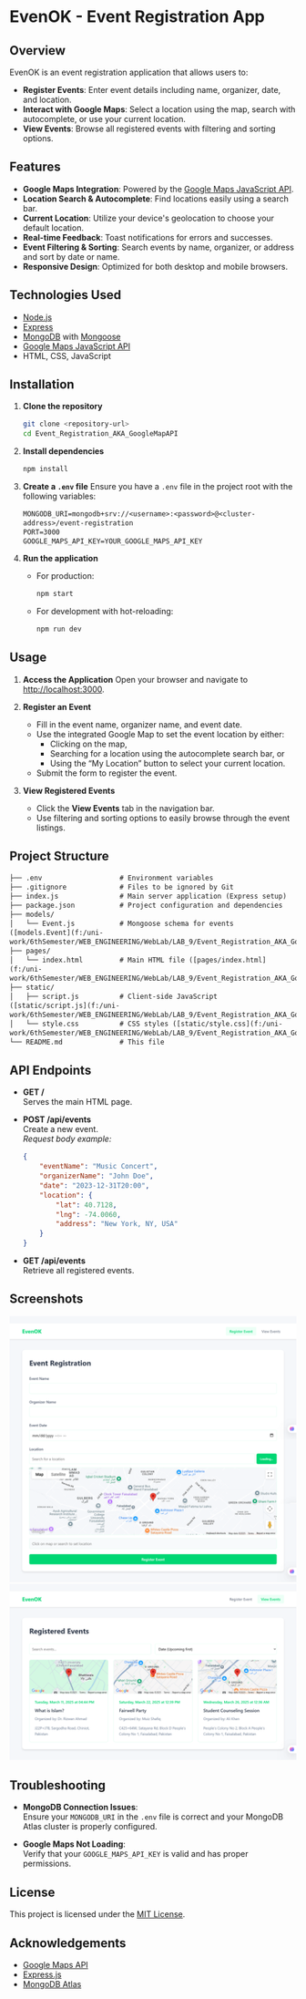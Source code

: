 # EvenOK - Event Registration App

## Overview
EvenOK is an event registration application that allows users to:
- **Register Events**: Enter event details including name, organizer, date, and location.
- **Interact with Google Maps**: Select a location using the map, search with autocomplete, or use your current location.
- **View Events**: Browse all registered events with filtering and sorting options.

## Features
- **Google Maps Integration**: Powered by the [Google Maps JavaScript API](https://developers.google.com/maps/documentation/javascript/overview).
- **Location Search & Autocomplete**: Find locations easily using a search bar.
- **Current Location**: Utilize your device's geolocation to choose your default location.
- **Real-time Feedback**: Toast notifications for errors and successes.
- **Event Filtering & Sorting**: Search events by name, organizer, or address and sort by date or name.
- **Responsive Design**: Optimized for both desktop and mobile browsers.

## Technologies Used
- [Node.js](https://nodejs.org/)
- [Express](https://expressjs.com/)
- [MongoDB](https://www.mongodb.com/) with [Mongoose](https://mongoosejs.com/)
- [Google Maps JavaScript API](https://developers.google.com/maps/)
- HTML, CSS, JavaScript

## Installation

1. **Clone the repository**
    ```sh
    git clone <repository-url>
    cd Event_Registration_AKA_GoogleMapAPI
    ```

2. **Install dependencies**
    ```sh
    npm install
    ```

3. **Create a `.env` file**
    Ensure you have a `.env` file in the project root with the following variables:
    ```env
    MONGODB_URI=mongodb+srv://<username>:<password>@<cluster-address>/event-registration
    PORT=3000
    GOOGLE_MAPS_API_KEY=YOUR_GOOGLE_MAPS_API_KEY
    ```

4. **Run the application**
    - For production:
        ```sh
        npm start
        ```
    - For development with hot-reloading:
        ```sh
        npm run dev
        ```

## Usage

1. **Access the Application**
   Open your browser and navigate to [http://localhost:3000](http://localhost:3000).

2. **Register an Event**
   - Fill in the event name, organizer name, and event date.
   - Use the integrated Google Map to set the event location by either:
     - Clicking on the map,
     - Searching for a location using the autocomplete search bar, or
     - Using the “My Location” button to select your current location.
   - Submit the form to register the event.

3. **View Registered Events**
   - Click the **View Events** tab in the navigation bar.
   - Use filtering and sorting options to easily browse through the event listings.

## Project Structure
```
├── .env                   # Environment variables
├── .gitignore             # Files to be ignored by Git
├── index.js               # Main server application (Express setup)
├── package.json           # Project configuration and dependencies
├── models/
│   └── Event.js           # Mongoose schema for events ([models.Event](f:/uni-work/6thSemester/WEB_ENGINEERING/WebLab/LAB_9/Event_Registration_AKA_GoogleMapAPI/models/Event.js))
├── pages/
│   └── index.html         # Main HTML file ([pages/index.html](f:/uni-work/6thSemester/WEB_ENGINEERING/WebLab/LAB_9/Event_Registration_AKA_GoogleMapAPI/pages/index.html))
├── static/
│   ├── script.js          # Client-side JavaScript ([static/script.js](f:/uni-work/6thSemester/WEB_ENGINEERING/WebLab/LAB_9/Event_Registration_AKA_GoogleMapAPI/static/script.js))
│   └── style.css          # CSS styles ([static/style.css](f:/uni-work/6thSemester/WEB_ENGINEERING/WebLab/LAB_9/Event_Registration_AKA_GoogleMapAPI/static/style.css))
└── README.md              # This file
```

## API Endpoints
- **GET /**  
  Serves the main HTML page.

- **POST /api/events**  
  Create a new event.  
  _Request body example:_
  ```json
  {
      "eventName": "Music Concert",
      "organizerName": "John Doe",
      "date": "2023-12-31T20:00",
      "location": {
          "lat": 40.7128,
          "lng": -74.0060,
          "address": "New York, NY, USA"
      }
  }
  ```

- **GET /api/events**  
  Retrieve all registered events.

## Screenshots
![Event Registration](image.png)
![Event Overview](image-1.png)

## Troubleshooting

- **MongoDB Connection Issues**:  
  Ensure your `MONGODB_URI` in the `.env` file is correct and your MongoDB Atlas cluster is properly configured.

- **Google Maps Not Loading**:  
  Verify that your `GOOGLE_MAPS_API_KEY` is valid and has proper permissions.

## License
This project is licensed under the [MIT License](https://opensource.org/licenses/MIT).

## Acknowledgements
- [Google Maps API](https://developers.google.com/maps/)
- [Express.js](https://expressjs.com/)
- [MongoDB Atlas](https://www.mongodb.com/cloud/atlas)